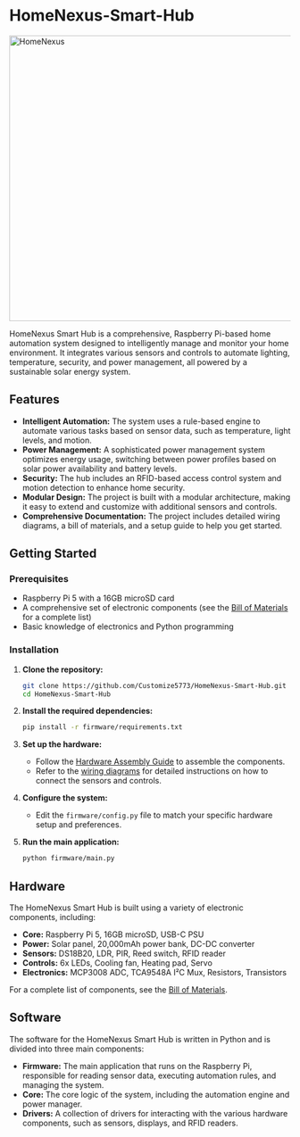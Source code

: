 # HomeNexus-Smart-Hub

<img width="768" height="512" alt="HomeNexus" src="https://github.com/user-attachments/assets/55eb2d52-32fb-4e95-88b6-eea6ac95101d" />

HomeNexus Smart Hub is a comprehensive, Raspberry Pi-based home automation system designed to intelligently manage and monitor your home environment. It integrates various sensors and controls to automate lighting, temperature, security, and power management, all powered by a sustainable solar energy system.

## Features

- **Intelligent Automation:** The system uses a rule-based engine to automate various tasks based on sensor data, such as temperature, light levels, and motion.
- **Power Management:** A sophisticated power management system optimizes energy usage, switching between power profiles based on solar power availability and battery levels.
- **Security:** The hub includes an RFID-based access control system and motion detection to enhance home security.
- **Modular Design:** The project is built with a modular architecture, making it easy to extend and customize with additional sensors and controls.
- **Comprehensive Documentation:** The project includes detailed wiring diagrams, a bill of materials, and a setup guide to help you get started.

## Getting Started

### Prerequisites

- Raspberry Pi 5 with a 16GB microSD card
- A comprehensive set of electronic components (see the [Bill of Materials](hardware/bill_of_materials.md) for a complete list)
- Basic knowledge of electronics and Python programming

### Installation

1. **Clone the repository:**
   ```bash
   git clone https://github.com/Customize5773/HomeNexus-Smart-Hub.git
   cd HomeNexus-Smart-Hub
   ```

2. **Install the required dependencies:**
   ```bash
   pip install -r firmware/requirements.txt
   ```

3. **Set up the hardware:**
   - Follow the [Hardware Assembly Guide](docs/setup_guide.md) to assemble the components.
   - Refer to the [wiring diagrams](docs/wiring_diagrams) for detailed instructions on how to connect the sensors and controls.

4. **Configure the system:**
   - Edit the `firmware/config.py` file to match your specific hardware setup and preferences.

5. **Run the main application:**
   ```bash
   python firmware/main.py
   ```

## Hardware

The HomeNexus Smart Hub is built using a variety of electronic components, including:

- **Core:** Raspberry Pi 5, 16GB microSD, USB-C PSU
- **Power:** Solar panel, 20,000mAh power bank, DC-DC converter
- **Sensors:** DS18B20, LDR, PIR, Reed switch, RFID reader
- **Controls:** 6x LEDs, Cooling fan, Heating pad, Servo
- **Electronics:** MCP3008 ADC, TCA9548A I²C Mux, Resistors, Transistors

For a complete list of components, see the [Bill of Materials](hardware/bill_of_materials.md).

## Software

The software for the HomeNexus Smart Hub is written in Python and is divided into three main components:

- **Firmware:** The main application that runs on the Raspberry Pi, responsible for reading sensor data, executing automation rules, and managing the system.
- **Core:** The core logic of the system, including the automation engine and power manager.
- **Drivers:** A collection of drivers for interacting with the various hardware components, such as sensors, displays, and RFID readers.
